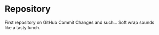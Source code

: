 # Repository  
First repository on GitHub
Commit Changes and such...
Soft wrap sounds like a tasty lunch.

